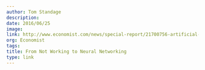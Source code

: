 ```yaml
---
author: Tom Standage
description:
date: 2016/06/25
image:
link: http://www.economist.com/news/special-report/21700756-artificial-intelligence-boom-based-old-idea-modern-twist-not
org: Economist
tags:
title: From Not Working to Neural Networking
type: link
---
```

